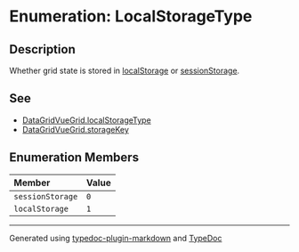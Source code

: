 # Enumeration: LocalStorageType

## Description

Whether grid state is stored in [localStorage](https://developer.mozilla.org/en-US/docs/Web/API/Window/localStorage)
or [sessionStorage](https://developer.mozilla.org/en-US/docs/Web/API/Window/sessionStorage).

## See

 - [DataGridVueGrid.localStorageType](../DataGridVueGrid/README.md)
 - [DataGridVueGrid.storageKey](../DataGridVueGrid/README.md)

## Enumeration Members

| Member | Value |
| :------ | :------ |
| `sessionStorage` | `0` |
| `localStorage` | `1` |

***

Generated using [typedoc-plugin-markdown](https://www.npmjs.com/package/typedoc-plugin-markdown) and [TypeDoc](https://typedoc.org/)
